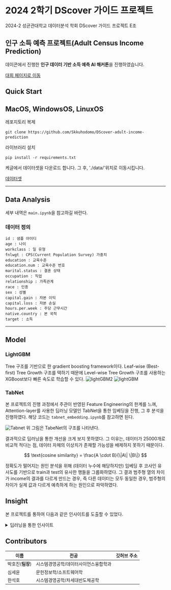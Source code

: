 # 2024 2학기 DScover 가이드 프로젝트
2024-2  성균관대학교 데이터분석 학회 DScover 가이드 프로젝트 E조

## 인구 소득 예측 프로젝트(Adult Census Income Prediction)
데이콘에서 진행한 **인구 데이터 기반 소득 예측 AI 해커톤**을 진행하였습니다.

[대회 페이지로 이동](https://dacon.io/competitions/official/235892/overview/description)



## Quick Start
## MacOS, WindowsOS, LinuxOS

레포지토리 복제
```shell
git clone https://github.com/Skkuhodomo/DScover-adult-income-prediction
```

라이브러리 설치
```shell
pip install -r requirements.txt
```


케글에서 데이터셋을 다운로드 합니다. 그 후, './data/'위치로 이동시킵니다.

[데이터셋](https://www.kaggle.com/datasets/wenruliu/adult-income-dataset)

---

## Data Analysis
세부 내역은 `main.ipynb`을 참고하길 바란다. 

### 데이터 정의

```txt 
id : 샘플 아이디
age : 나이
workclass : 일 유형
fnlwgt : CPS(Current Population Survey) 가중치
education : 교육수준
education.num : 교육수준 번호
marital.status : 결혼 상태
occupation : 직업
relationship : 가족관계
race : 인종
sex : 성별
capital.gain : 자본 이익
capital.loss : 자본 손실
hours.per.week : 주당 근무시간
native.country : 본 국적
target : 소득 
```
---

## Model 
###  LightGBM 
Tree  구조를 기반으로 한 gradient boosting framework이다. Leaf-wise (Best-first) Tree Growth 구조를 택하기 때문에 Level-wise Tree Growth 구조를 사용하는 XGBoost보다 빠른 속도로 학습할 수 있다. 
![lightGBM2](https://lightgbm.readthedocs.io/en/latest/_images/leaf-wise.png)
![lightGBM](https://lightgbm.readthedocs.io/en/latest/_images/level-wise.png)



###  TabNet 
본 프로젝트의 진행 과정에서 주관이 반영된 Feature Engineering의 한계를 느껴, Attention-layer를 사용한 딥러닝 모델인 TabNet을 통한 임베딩을 진행, 그 후 분석을 진행하였다. 해당 코드는 `tabnet_embedding.ipynb`를 참고하면 된다. 

![Tabnet](https://miro.medium.com/v2/resize:fit:2000/format:webp/1*PCyFIs8ce-a5j4caAhJiVg.png)
위 그림은 TabeNet의 구조를 나타낸다. 

결과적으로 딥러닝을 통한 개선을 크게 보지 못하였다. 그 이유는, 데이터가 25000개로 비교적 적다는 점, 데이터 자체의 이상치가 존재할 가능성을 배제하지 못하기 때문이다. 

$$
\text{cosine similarity} = \frac{A \cdot B}{\|A\| \|B\|}
$$


정확도가 떨어지는 원인 분석을 위해 (데이터 누수에 해당하지만) 임베딩 후 코사인 유사도를 기반으로 train과 test의 유사한 행들을 그룹화하였다. 그 결과 범주형 열의 차이가 income의 결과를 다르게 만드는 경우, 즉 다른 데이터는 모두 동일한 경우, 범주형의 차이가 실제 값과 다르게 예측하게 하는 원인으로 파악하였다. 

## Insight
본 프로젝트를 통하여 다음과 같은 인사이트를 도출할 수 있었다. 


<details>
  <summary>딥러닝을 통한 인사이트  </summary>

  # 딥러닝을 통한 인사이트 도출 
정형데이터를 위한 딥러닝 모델인 TabNet을 활용하여 몇가지 인사이트를 얻을 수 있다. 

### 1. Unspuervised Learning of TabNet

(1) 임베딩을 통한 인코딩 한계점 분석 (사후 분석)
유사하지만 결과가 다른 행이 다소 발견되었다.(약 300개) 이 데이터가 정확도를 낮추었을 것으로 예상한다. 
임베딩된 벡터값을 기반으로 Cosine Similarity 행끼리 묶어서 관찰 

---

결과 예시: 

test data의 3번과 train의 207번 행의 유사도가 상당히 높게 측정되었으나, income 결과가 다름

```age               27
workclass          6
education         14
education.num     15
marital.status     4
occupation         9
relationship       1
race               4
sex                1
capital.gain       0
capital.loss       0
hours.per.week    70
native.country    38
income             0
```

```
age               35
workclass          2
education         14
education.num     15
marital.status     4
occupation         9
relationship       1
race               1
sex                1
capital.gain       0
capital.loss       0
hours.per.week    40
native.country    17
income             1
```

→ hours.per.week(연속형), work.class(범주형), native.country(범주형), race(범주형)에서의 차이가 두드러지게 보임. 

이에 따라 인코딩을 단순히 **원-핫 인코딩**이 아닌, 적절한 근거를 보충하여 인코딩을 시도해볼 필요가 있음을 알 수 있다.
(2) 임베딩을 통한 클러스터링(PCA, GMM 클러스터링)
다음은 train 데이터의 임베딩 후 클러스터링 결과이다. 
![cluster](./data/3d.png)
3차원으로 PCA 진행 후 클러스터한 결과 명확히 분리되는 것을 확인할 수 있으며, 클러스터에 0과 1 타켓 비율이 (15:1), (3:1)인 것으로 보아 적절히 인코더가 학습되어 분리할 수 있었다고 할  수 있다. 

![cluster_test](./data/3d_test.png)
마찬 가지로 test에 대해서도 진행한 결과이다. 클러스터의 0과 1 비율이 (20:1), (2:1)로 train과 유사하게 분리되었다. 
train과 test 모두 유사한 클러스터링 결과를 가지고 있다. 그러나 
이제 우리가 주목해야할 것은 결과적으로 예측에 실패하는 값이 존재한다는 것이다. 

우리 조는 따라서 각 클러스터 별로 ligtGBM 학습을 진행시켰다. (`tabnet_encoding.ipynb`참고)
cluster 0 끼리의 학습 결과는 96%, cluster 1끼리의 학습 결과는 83%이다.  cluster 1은 비교적 1이 많은데, 예측 결과의 하락으로 미루어보아, 현재 우리의 모델이 0,1 데이터 불균형 또는 데이터 예측 근거 자체가 부족하여 예측에 실패하고 있음을 예측할 수 있다. 


### 2. Supervised Learning of TabNet 
TahNet의 장점은 설명 가능한 딥러닝 모델이라는 점이다. 
플 전체에 대해 어떤 변수들이 중요한지에 대한 Mask를 시각화하면 아래 그림과 같다.(아래는 50개 행에 대해 중요한 영향을 끼친 열을 찾아낸 것이다.)
![sample_importance_train](./data/mask.png)

위와 같이 6번 열, 3번열,등등 특정 열에 Attention하여 예측하는 것을 살필 수 있다. 
이 결과를 미루어 보아, 연속형 데이터 또는 복잡도가 높은 범주형 데이터에 대해서 재범주화하여, 복잡도를 낮출 필요성이 확인되었다. 

### 3. 개선 방안
단순히 SMOTE와 같은 오버샘플링 방식은 오히려 정형 데이터를 이용한 부정확한 샘플 제공으로 부정적인 영향을 줄 수 있다. 
따라서 **CTGAN**과 같은 모델은 응용하여 데이터를 증폭시킬 필요성이 있다. 

또한 임베딩과 클러스터링 결과로 미루어 보아, 현재 데이터는 소득 예측을 위해서는 다소 부족하거나 부정확할 가능성이 존재한다. 따라서 새로운 데이터, 빈부격차, 소득격차 등의 불평등 요소 등이 반영되어 조금 더 현실적이 데이터셋으로 개선될 필요가 있다. 
---
  
</details>

## Contributors

| 이름 | 전공 | 깃허브 주소 |
| --- |--|  --- |
| 박호진(**팀장**) |시스템경영공학/데이터사이언스융합학과| |
| 심세윤 |문헌정보학/소프트웨어학| |
| 한석호 |시스템경영공학/차세대반도체공학 | |
